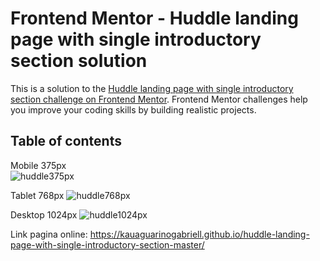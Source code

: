 # Frontend Mentor - Huddle landing page with single introductory section solution

This is a solution to the [Huddle landing page with single introductory section challenge on Frontend Mentor](https://www.frontendmentor.io/challenges/huddle-landing-page-with-a-single-introductory-section-B_2Wvxgi0). Frontend Mentor challenges help you improve your coding skills by building realistic projects. 

## Table of contents

Mobile 375px<br>
![huddle375px](https://github.com/Kauaguarinogabriell/huddle-landing-page-with-single-introductory-section-master/assets/111528352/5fb7e09a-ff72-4bfb-aab1-f212f0796665)

Tablet 768px
![huddle768px](https://github.com/Kauaguarinogabriell/huddle-landing-page-with-single-introductory-section-master/assets/111528352/f32d199f-15db-4e73-aa01-5a084d209341)

Desktop 1024px
![huddle1024px](https://github.com/Kauaguarinogabriell/huddle-landing-page-with-single-introductory-section-master/assets/111528352/443ad128-883c-4e2d-9182-f1adbab3e53a)

Link pagina online: https://kauaguarinogabriell.github.io/huddle-landing-page-with-single-introductory-section-master/


